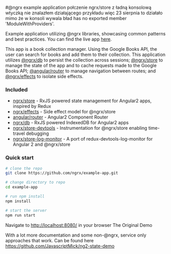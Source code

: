 #@ngrx example application
połczenie ngrx/store z ładną konsolową wtyczką nie znalazłem działającego przykładu więc 23 sierpnia to działało mimo
że w konsoli wywala bład  has no exported member 'ModuleWithProviders'.



Example application utilizing @ngrx libraries, showcasing common patterns and best practices. You can find the live app [here](http://ngrx.github.io/example-app/).

This app is a book collection manager. Using the Google Books API, the user can search for books and add them to their collection. This application utilizes [@ngrx/db](https://github.com/ngrx/db) to persist the collection across sessions; [@ngrx/store](https://github.com/ngrx/store) to manage the state of the app and to cache requests made to the Google Books API; [@angular/router](https://github.com/angular/angular) to manage navigation between routes; and [@ngrx/effects](https://github.com/ngrx/effects) to isolate side effects.

### Included
 - [ngrx/store](https://github.com/ngrx/store) - RxJS powered state management for Angular2 apps, inspired by Redux
 - [ngrx/effects](https://github.com/ngrx/effects) - Side effect model for @ngrx/store
 - [angular/router](https://github.com/angular/angular) - Angular2 Component Router
 - [ngrx/db](https://github.com/ngrx/db) - RxJS powered IndexedDB for Angular2 apps
 - [ngrx/store-devtools](https://github.com/ngrx/store-devtools) - Instrumentation for @ngrx/store enabling time-travel debugging
 - [ngrx/store-log-monitor](https://github.com/ngrx/store-log-monitor) - A port of redux-devtools-log-monitor for Angular 2 and @ngrx/store

### Quick start

```bash
# clone the repo
git clone https://github.com/ngrx/example-app.git

# change directory to repo
cd example-app

# run npm install
npm install

# start the server
npm run start
```

Navigate to [http://localhost:8080/](http://localhost:8080/) in your browser
The Original Demo

With a lot more documentation and some non-@ngrx, service only approaches that work. Can be found here https://github.com/JavascriptMick/ng2-state-demo